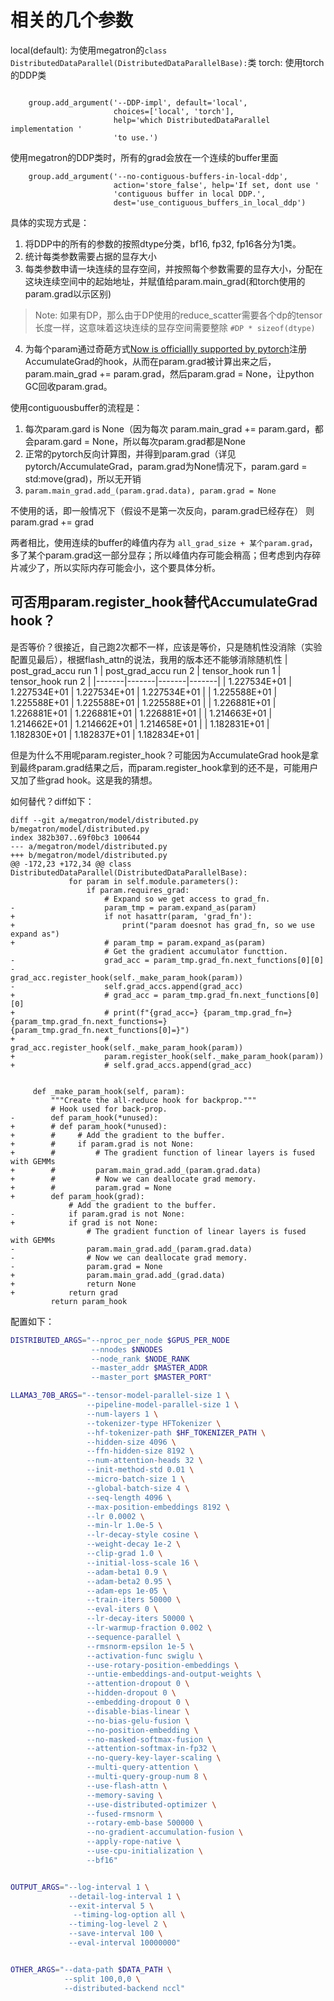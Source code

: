 # 相关的几个参数

local(default): 为使用megatron的`class DistributedDataParallel(DistributedDataParallelBase):`类
torch: 使用torch的DDP类
```

    group.add_argument('--DDP-impl', default='local',
                       choices=['local', 'torch'],
                       help='which DistributedDataParallel implementation '
                       'to use.')

```

使用megatron的DDP类时，所有的grad会放在一个连续的buffer里面
```
    group.add_argument('--no-contiguous-buffers-in-local-ddp',
                       action='store_false', help='If set, dont use '
                       'contiguous buffer in local DDP.',
                       dest='use_contiguous_buffers_in_local_ddp')
```
具体的实现方式是：
1. 将DDP中的所有的参数的按照dtype分类，bf16, fp32, fp16各分为1类。
2. 统计每类参数需要占据的显存大小
3. 每类参数申请一块连续的显存空间，并按照每个参数需要的显存大小，分配在这块连续空间中的起始地址，并赋值给param.main_grad(和torch使用的param.grad以示区别)
> Note: 如果有DP，那么由于DP使用的reduce_scatter需要各个dp的tensor长度一样，这意味着这块连续的显存空间需要整除 `#DP * sizeof(dtype)`
4. 为每个param通过奇葩方式[Now is officiallly supported by pytorch](https://github.com/pytorch/pytorch/issues/76464)注册AccumulateGrad的hook，从而在param.grad被计算出来之后，param.main_grad += param.grad，然后param.grad = None，让python GC回收param.grad。

使用contiguousbuffer的流程是：
1. 每次param.gard is None（因为每次 param.main_grad += param.gard，都会param.gard = None，所以每次param.grad都是None
2. 正常的pytorch反向计算图，并得到param.grad（详见pytorch/AccumulateGrad，param.grad为None情况下，param.gard = std:move(grad)，所以无开销
3. `param.main_grad.add_(param.grad.data), param.grad = None`

不使用的话，即一般情况下（假设不是第一次反向，param.grad已经存在） 则param.grad += grad

两者相比，使用连续的buffer的峰值内存为 `all_grad_size + 某个param.grad`，多了某个param.grad这一部分显存；所以峰值内存可能会稍高；但考虑到内存碎片减少了，所以实际内存可能会小，这个要具体分析。


## 可否用param.register_hook替代AccumulateGrad hook？
是否等价？很接近，自己跑2次都不一样，应该是等价，只是随机性没消除（实验配置见最后），根据flash_attn的说法，我用的版本还不能够消除随机性
| post_grad_accu run 1   | post_grad_accu run 2   | tensor_hook run 1   | tensor_hook run 2   |
|-------|-------|-------|-------|
| 1.227534E+01 | 1.227534E+01  | 1.227534E+01  |  1.227534E+01 |
| 1.225588E+01 | 1.225588E+01  | 1.225588E+01  |  1.225588E+01 |
| 1.226881E+01 | 1.226881E+01  | 1.226881E+01  |  1.226881E+01 |
| 1.214663E+01 | 1.214662E+01  | 1.214662E+01  |  1.214658E+01 |
| 1.182831E+01 | 1.182830E+01  | 1.182837E+01  |  1.182834E+01 |

但是为什么不用呢param.register_hook？可能因为AccumulateGrad hook是拿到最终param.grad结果之后，而param.register_hook拿到的还不是，可能用户又加了些grad hook。这是我的猜想。

如何替代？diff如下：
```
diff --git a/megatron/model/distributed.py b/megatron/model/distributed.py
index 382b307..69f0bc3 100644
--- a/megatron/model/distributed.py
+++ b/megatron/model/distributed.py
@@ -172,23 +172,34 @@ class DistributedDataParallel(DistributedDataParallelBase):
             for param in self.module.parameters():
                 if param.requires_grad:
                     # Expand so we get access to grad_fn.
-                    param_tmp = param.expand_as(param)
+                    if not hasattr(param, 'grad_fn'):
+                        print("param doesnot has grad_fn, so we use expand as")
+                    # param_tmp = param.expand_as(param)
                     # Get the gradient accumulator functtion.
-                    grad_acc = param_tmp.grad_fn.next_functions[0][0]
-                    grad_acc.register_hook(self._make_param_hook(param))
-                    self.grad_accs.append(grad_acc)
+                    # grad_acc = param_tmp.grad_fn.next_functions[0][0]
+                    # print(f"{grad_acc=} {param_tmp.grad_fn=} {param_tmp.grad_fn.next_functions=} {param_tmp.grad_fn.next_functions[0]=}")
+                    # grad_acc.register_hook(self._make_param_hook(param))
+                    param.register_hook(self._make_param_hook(param))
+                    # self.grad_accs.append(grad_acc)
 
 
     def _make_param_hook(self, param):
         """Create the all-reduce hook for backprop."""
         # Hook used for back-prop.
-        def param_hook(*unused):
+        # def param_hook(*unused):
+        #     # Add the gradient to the buffer.
+        #     if param.grad is not None:
+        #         # The gradient function of linear layers is fused with GEMMs
+        #         param.main_grad.add_(param.grad.data)
+        #         # Now we can deallocate grad memory.
+        #         param.grad = None
+        def param_hook(grad):
             # Add the gradient to the buffer.
-            if param.grad is not None:
+            if grad is not None:
                 # The gradient function of linear layers is fused with GEMMs
-                param.main_grad.add_(param.grad.data)
-                # Now we can deallocate grad memory.
-                param.grad = None
+                param.main_grad.add_(grad.data)
+                return None
+            return grad
         return param_hook
```





配置如下：
```sh
DISTRIBUTED_ARGS="--nproc_per_node $GPUS_PER_NODE
                  --nnodes $NNODES
                  --node_rank $NODE_RANK
                  --master_addr $MASTER_ADDR
                  --master_port $MASTER_PORT"

LLAMA3_70B_ARGS="--tensor-model-parallel-size 1 \
                 --pipeline-model-parallel-size 1 \
                 --num-layers 1 \
                 --tokenizer-type HFTokenizer \
                 --hf-tokenizer-path $HF_TOKENIZER_PATH \
                 --hidden-size 4096 \
                 --ffn-hidden-size 8192 \
                 --num-attention-heads 32 \
                 --init-method-std 0.01 \
                 --micro-batch-size 1 \
                 --global-batch-size 4 \
                 --seq-length 4096 \
                 --max-position-embeddings 8192 \
                 --lr 0.0002 \
                 --min-lr 1.0e-5 \
                 --lr-decay-style cosine \
                 --weight-decay 1e-2 \
                 --clip-grad 1.0 \
                 --initial-loss-scale 16 \
                 --adam-beta1 0.9 \
                 --adam-beta2 0.95 \
                 --adam-eps 1e-05 \
                 --train-iters 50000 \
                 --eval-iters 0 \
                 --lr-decay-iters 50000 \
                 --lr-warmup-fraction 0.002 \
                 --sequence-parallel \
                 --rmsnorm-epsilon 1e-5 \
                 --activation-func swiglu \
                 --use-rotary-position-embeddings \
                 --untie-embeddings-and-output-weights \
                 --attention-dropout 0 \
                 --hidden-dropout 0 \
                 --embedding-dropout 0 \
                 --disable-bias-linear \
                 --no-bias-gelu-fusion \
                 --no-position-embedding \
                 --no-masked-softmax-fusion \
                 --attention-softmax-in-fp32 \
                 --no-query-key-layer-scaling \
                 --multi-query-attention \
                 --multi-query-group-num 8 \
                 --use-flash-attn \
                 --memory-saving \
                 --use-distributed-optimizer \
                 --fused-rmsnorm \
                 --rotary-emb-base 500000 \
                 --no-gradient-accumulation-fusion \
                 --apply-rope-native \
                 --use-cpu-initialization \
                 --bf16"


OUTPUT_ARGS="--log-interval 1 \
             --detail-log-interval 1 \
             --exit-interval 5 \
              --timing-log-option all \
             --timing-log-level 2 \
             --save-interval 100 \
             --eval-interval 10000000"


OTHER_ARGS="--data-path $DATA_PATH \
            --split 100,0,0 \
            --distributed-backend nccl"

```